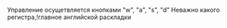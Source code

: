 Управление осущетвляется кнопками "w", "a", "s", "d"
Неважно какого регистра,!главное английской раскладки
